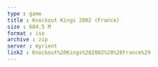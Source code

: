 ```yaml
---
type : game
title : Knockout Kings 2002 (France)
size : 604.5 M
format : iso
archive : zip
server : myrient
link2 : Knockout%20Kings%202002%20%28France%29
---
```

